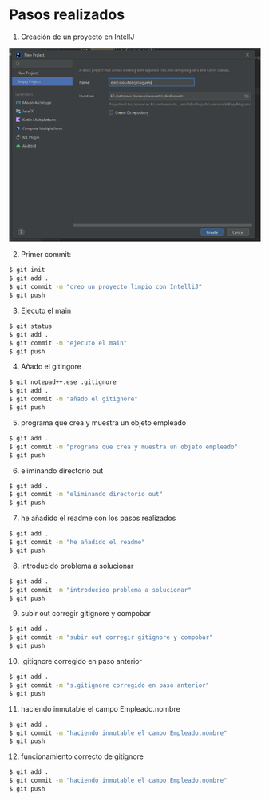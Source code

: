# Pasos realizados

1. Creación de un proyecto en IntelIJ

![Creación de Proyecto](./img/Captura1.png)

2. Primer commit:

```bash
$ git init
$ git add .
$ git commit -m "creo un proyecto limpio con IntelliJ"
$ git push
```

3. Ejecuto el main

```bash
$ git status
$ git add .
$ git commit -m "ejecuto el main"
$ git push
```

4. Añado el gitingore

```bash
$ git notepad++.ese .gitignore
$ git add .
$ git commit -m "añado el gitignore"
$ git push
```

5. programa que crea y muestra un objeto empleado

```bash
$ git add .
$ git commit -m "programa que crea y muestra un objeto empleado"
$ git push
```

6. eliminando directorio out

```bash
$ git add .
$ git commit -m "eliminando directorio out"
$ git push
```

7. he añadido el readme con los pasos realizados

```bash
$ git add .
$ git commit -m "he añadido el readme"
$ git push
```

8. introducido problema a solucionar

```bash
$ git add .
$ git commit -m "introducido problema a solucionar"
$ git push
```

9. subir out corregir gitignore y compobar

```bash
$ git add .
$ git commit -m "subir out corregir gitignore y compobar"
$ git push
```

10. .gitignore corregido en paso anterior

```bash
$ git add .
$ git commit -m "s.gitignore corregido en paso anterior"
$ git push
```

11. haciendo inmutable el campo Empleado.nombre

```bash
$ git add .
$ git commit -m "haciendo inmutable el campo Empleado.nombre"
$ git push
```

12. funcionamiento correcto de gitignore

```bash
$ git add .
$ git commit -m "haciendo inmutable el campo Empleado.nombre"
$ git push
```